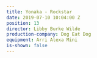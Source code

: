 ```yaml
---
title: Yonaka - Rockstar
date: 2019-07-10 10:04:00 Z
position: 13
director: Libby Burke Wilde
production-company: Dog Eat Dog
equipment: Arri Alexa Mini
is-shown: false
---
```


